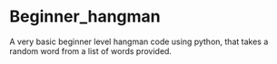 # Beginner_hangman
A very basic beginner level hangman code using python, that takes a random word from a list of words provided.
